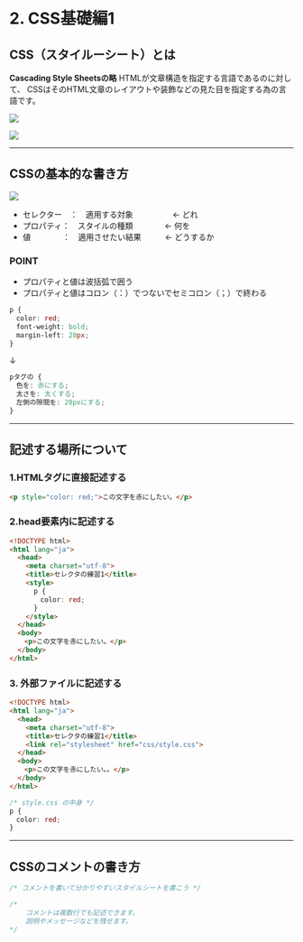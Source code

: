 # 2. CSS基礎編1


## CSS（スタイルーシート）とは

**Cascading Style Sheetsの略**
HTMLが文章構造を指定する言語であるのに対して、
CSSはそのHTML文章のレイアウトや装飾などの見た目を指定する為の言語です。



![](https://d2mxuefqeaa7sj.cloudfront.net/s_3066FA23A18E1433BC4D48A1112B9F0C6A766C9E0917C880D3A50377E5D58EB4_1520566501261_HTML.png)



![](https://d2mxuefqeaa7sj.cloudfront.net/s_3066FA23A18E1433BC4D48A1112B9F0C6A766C9E0917C880D3A50377E5D58EB4_1520567145555_CSS.png)



---
## CSSの基本的な書き方


![](https://d2mxuefqeaa7sj.cloudfront.net/s_7DF33F8944F50DBBBCAFB844350AD0F55F2410F15DD00441E5D5AD6381F014B7_1520926483939_CSS.png)



- セレクター　：　適用する対象　　　　　← どれ
- プロパティ：　スタイルの種類　　　　← 何を
- 値　　　　：　適用させたい結果　　　← どうするか

### POINT

- プロパティと値は波括弧で囲う
- プロパティと値はコロン（：）でつないでセミコロン（；）で終わる


```css
p {
　color: red;
　font-weight: bold;
　margin-left: 20px;
}
```
↓
```css
pタグの {
　色を: 赤にする;
　太さを: 太くする;
　左側の隙間を: 20pxにする;
}
```

---
## 記述する場所について


### 1.HTMLタグに直接記述する

```html
<p style="color: red;">この文字を赤にしたい。</p>
```

### 2.head要素内に記述する

```html
<!DOCTYPE html>
<html lang="ja">
  <head>
    <meta charset="utf-8">
    <title>セレクタの練習1</title>
    <style>
      p {
      　color: red;
      }
    </style>
  </head>
  <body>
  　<p>この文字を赤にしたい。</p>
  </body>
</html>
```

### 3. 外部ファイルに記述する
```html
<!DOCTYPE html>
<html lang="ja">
  <head>
    <meta charset="utf-8">
    <title>セレクタの練習1</title>
    <link rel="stylesheet" href="css/style.css">
  </head>
  <body>
  　<p>この文字を赤にしたい。。</p>
  </body>
</html>
```

```css
/* style.css の中身 */
p {
　color: red;
}
```
---
## CSSのコメントの書き方

```css
/* コメントを書いて分かりやすいスタイルシートを書こう */

/*
    コメントは複数行でも記述できます。
    説明やメッセージなどを残せます。
*/
```

